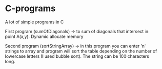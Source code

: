 # C-programs
A lot of simple programs in C

First program (sumOfDiagonals) -> to sum of diagonals that intersect in point A(x,y). Dynamic allocate memory 

Second program (sortStringArray) -> in this program you can enter 'n' strings to array and program will sort the table depending on the number of lowercase letters (I used bubble sort). The string can be 100 characters long.
